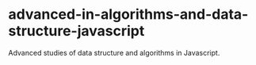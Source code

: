 # advanced-in-algorithms-and-data-structure-javascript
Advanced studies of data structure and algorithms in Javascript.
